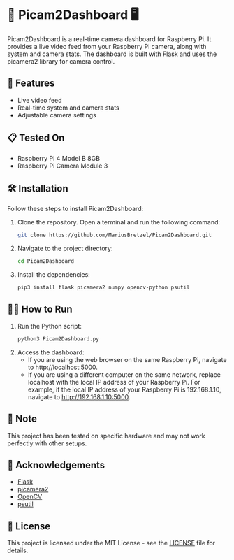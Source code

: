 # 📸 Picam2Dashboard 🖥️

Picam2Dashboard is a real-time camera dashboard for Raspberry Pi. It provides a live video feed from your Raspberry Pi camera, along with system and camera stats. The dashboard is built with Flask and uses the picamera2 library for camera control.

## 🚀 Features

- Live video feed
- Real-time system and camera stats
- Adjustable camera settings

## 📋 Tested On

- Raspberry Pi 4 Model B 8GB
- Raspberry Pi Camera Module 3

## 🛠️ Installation

Follow these steps to install Picam2Dashboard:

1. Clone the repository. Open a terminal and run the following command:
   ```bash
   git clone https://github.com/MariusBretzel/Picam2Dashboard.git
   
2. Navigate to the project directory:
   ```bash
   cd Picam2Dashboard

3. Install the dependencies:
   ```bash
   pip3 install flask picamera2 numpy opencv-python psutil

## 🏃‍♂️ How to Run

1. Run the Python script:
   ```bash
   python3 Picam2Dashboard.py

2. Access the dashboard:
   - If you are using the web browser on the same Raspberry Pi, navigate to http://localhost:5000.
   - If you are using a different computer on the same network, replace localhost with the local IP address of your Raspberry Pi. For example, if the local IP address of your         Raspberry Pi is 192.168.1.10, navigate to http://192.168.1.10:5000.

## 📝 Note

This project has been tested on specific hardware and may not work perfectly with other setups.

## 🙏 Acknowledgements

- [Flask](https://flask.palletsprojects.com/)
- [picamera2](https://github.com/raspberrypi/picamera2/)
- [OpenCV](https://opencv.org/)
- [psutil](https://psutil.readthedocs.io/)

## 📄 License

This project is licensed under the MIT License - see the [LICENSE](LICENSE) file for details.
